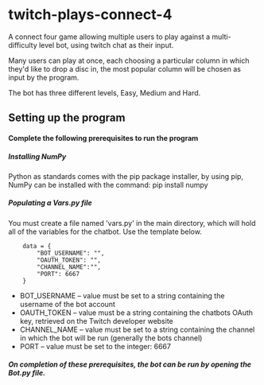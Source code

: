 # twitch-plays-connect-4
A connect four game allowing multiple users to play against a multi-difficulty level bot, using twitch chat as their input.

Many users can play at once, each choosing a particular column in which they'd like to drop a disc in, the most popular column will be chosen as input by the program.

The bot has three different levels, Easy, Medium and Hard.

##  Setting up the program
####  Complete the following prerequisites to run the program
#####  Installing NumPy
Python as standards comes with the pip package installer, by using pip, NumPy can be 
installed with the command:
pip install numpy

##### Populating a Vars.py file
You must create a file named 'vars.py' in the main directory, which will hold all of the variables for the chatbot. Use the template below.

```
    data = {
        "BOT_USERNAME": "",
        "OAUTH_TOKEN": "",
        "CHANNEL_NAME":"",
        "PORT": 6667
    }
```

- BOT_USERNAME – value must be set to a string containing the username of the bot account
- OAUTH_TOKEN – value must be a string containing the chatbots OAuth key, retrieved on the Twitch developer website
- CHANNEL_NAME – value must be set to a string containing the channel in which the bot will be run (generally the bots channel)
- PORT – value must be set to the integer: 6667

##### On completion of these prerequisites, the bot can be run by opening the Bot.py file.
